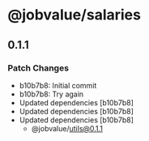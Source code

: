 # @jobvalue/salaries

## 0.1.1
### Patch Changes

- b10b7b8: Initial commit
- b10b7b8: Try again
- Updated dependencies [b10b7b8]
- Updated dependencies [b10b7b8]
- Updated dependencies [b10b7b8]
  - @jobvalue/utils@0.1.1
